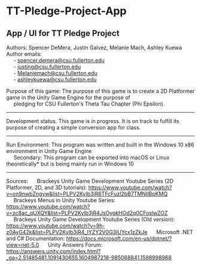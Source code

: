 # TT-Pledge-Project-App
## App / UI for TT Pledge Project



Authors: Spencer DeMera, Justin Galvez, Melanie Mach, Ashley Kuewa<br/>
Author emails:<br/>
&nbsp;&nbsp;&nbsp;&nbsp;&nbsp;- spencer.demera@csu.fullerton.edu<br/>
&nbsp;&nbsp;&nbsp;&nbsp;&nbsp;- justing@csu.fullerton.edu<br/>
&nbsp;&nbsp;&nbsp;&nbsp;&nbsp;- Melaniemach@csu.fullerton.edu<br/>
&nbsp;&nbsp;&nbsp;&nbsp;&nbsp;- ashleykuewa@csu.fullerton.edu<br/>
                
Purpose of this game: The purpose of this game is to create a 2D Platformer game in the Unity Game Engine for the purpose of<br/>
&nbsp;&nbsp;&nbsp;&nbsp;&nbsp;pledging for CSU Fullerton's Theta Tau Chapter (Phi Epsilon). 
 
 ---
Development status.  This game is in progress.  It is on track to fulfill its purpose of creating a simple conversion app for class.

---
Run Environment: This program was written and built in the Windows 10 x86 environment in Unity Game Engine<br/>
&nbsp;&nbsp;&nbsp;&nbsp;&nbsp;Secondary: This program can be exported into macOS or Linux theoretically* but is being mainly run in Windows 10

---
Sources:
&nbsp;&nbsp;&nbsp;&nbsp;&nbsp;Brackeys Unity Game Development Youtube Series (2D Platformer, 2D, and 3D tutorials): https://www.youtube.com/watch?v=on9nwbZngyw&list=PLPV2KyIb3jR6TFcFuzI2bB7TMNIIBpKMQ
&nbsp;&nbsp;&nbsp;&nbsp;&nbsp;Brackeys Menus in Unity Youtube Series: https://www.youtube.com/watch?v=zc8ac_qUXQY&list=PLPV2KyIb3jR4JsOygkHOd2q0CFoslwZOZ
&nbsp;&nbsp;&nbsp;&nbsp;&nbsp;Brackeys Unity Game Development Youtube Series (Old version): https://www.youtube.com/watch?v=9h-z0AyG42k&list=PLPV2KyIb3jR4_IYZY2V0G3IUYcx1zZkJe
&nbsp;&nbsp;&nbsp;&nbsp;&nbsp;Microsoft .NET and C# Documentation: https://docs.microsoft.com/en-us/dotnet/?view=net-5.0
&nbsp;&nbsp;&nbsp;&nbsp;&nbsp;Unity Answers Forum: https://answers.unity.com/index.html?_ga=2.51485481.1091430655.1604987218-985068841.1598998968
